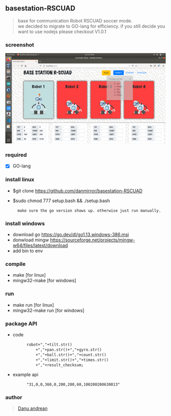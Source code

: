 ## basestation-RSCUAD
> base for communication Robot RSCUAD soccer mode. <br>
> we decided to migrate to GO-lang for efficiency. if you still decide you want to use nodejs please checkout V1.0.1


### screenshot
![alt text](https://github.com/danmirror/basestation-RSCUAD/blob/master/assets/image/screen.png)

### required
- [x] GO-lang

### install linux
- $git clone https://github.com/danmirror/basestation-RSCUAD
- $sudo chmod 777 setup.bash && ./setup.bash
	
		make sure the go version shows up. otherwise just run manually.

### install windows
- download go https://go.dev/dl/go1.13.windows-386.msi
- donwload mingw https://sourceforge.net/projects/mingw-w64/files/latest/download
- add bin to env

### compile
- make [for linux]
- mingw32-make [for windows]

### run 
- make run [for linux]
- mingw32-make run [for windows]


### package API
- code 
        
            robot+","+tilt.str()
				+","+pan.str()+","+gyro.str()
				+","+ball.str()+","+count.str()
				+","+limit.str()+","+times.str()
				+","+result_checksum;

- example api
        
            "31,0,0,360,0,200,200,60,100200200630013"


### author
> <a href="https://me-danuandrean.github.io/">Danu andrean</a>
